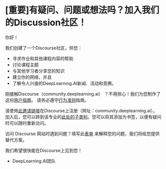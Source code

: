 # [重要]有疑问、问题或想法吗？加入我们的Discussion社区！

你好！

我们创建了一个Discourse社区，供您：

- 寻求作业和其他课程内容的帮助
- 讨论课程主题
- 与其他学习者分享您的知识
- 建立你的网络，并且
- 了解令人兴奋的DeepLearning.AI新闻、活动和竞赛。

刚接触Discourse（community.deeplearning.ai）
？不用担心！我们为您制作了这份[用户指南](https://docs.google.com/document/d/1TgGE0t5J83md2HnN-FymwX8P9TnUdJHvsjBOnLrfWO4/edit)。
请务必遵守[行为准则](https://docs.google.com/document/d/1UoKfjNYw33cSu2msPMc9SjytrK0IFuKy7O6kLnh8vng/edit)指南。

请使用[此邀请链接](https://community.deeplearning.ai/invites/osckK8Sjcc)在Discourse上注册（网址：community.deeplearning.ai）。
加入后，您可以转到该专业的[此处的子类别](https://community.deeplearning.ai/login)。您可以将其添加为书签，以便有疑问时可以随时重新访问。

访问 Discourse
网站时遇到问题？填写此[表单](https://docs.google.com/forms/d/e/1FAIpQLSeaLh4yDVyewvthP2ThVaz0daU9fACkihRlSfT-CMUw12Gidw/viewform?usp=send_form)
来解释您的问题，我们将给您提供替代方案。

我们希望很快能在Discourse上见到您！

- DeepLearning.AI团队